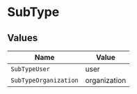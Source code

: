 # SubType


## Values

| Name                  | Value                 |
| --------------------- | --------------------- |
| `SubTypeUser`         | user                  |
| `SubTypeOrganization` | organization          |